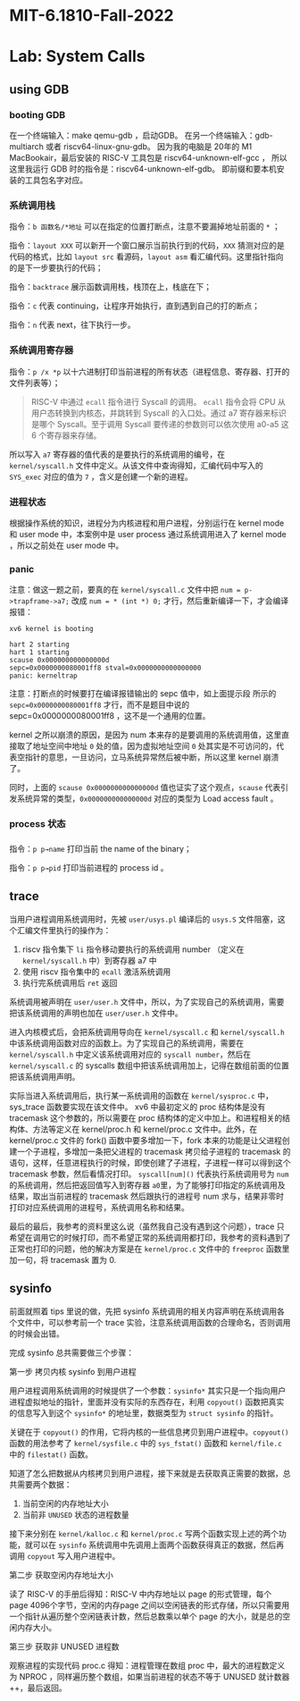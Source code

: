 # MIT-6.1810-Fall-2022

# Lab: System Calls

## using GDB

### booting GDB
在一个终端输入：make qemu-gdb ，启动GDB。
在另一个终端输入：gdb-multiarch 或者 riscv64-linux-gnu-gdb。
因为我的电脑是 20年的 M1 MacBookair，最后安装的 RISC-V 工具包是 riscv64-unknown-elf-gcc ，
所以这里我运行 GDB 时的指令是：riscv64-unknown-elf-gdb。
即前缀和要本机安装的工具包名字对应。

### 系统调用栈
指令：`b 函数名/*地址` 可以在指定的位置打断点，注意不要漏掉地址前面的 `*` ；

指令：`layout XXX` 可以新开一个窗口展示当前执行到的代码，`XXX` 猜测对应的是代码的格式，比如 `layout src` 看源码，`layout asm` 看汇编代码。这里指针指向的是下一步要执行的代码；

指令：`backtrace` 展示函数调用栈，栈顶在上，栈底在下；

指令：`c` 代表 continuing，让程序开始执行，直到遇到自己的打的断点；

指令：`n` 代表 next，往下执行一步。

### 系统调用寄存器
指令：`p /x *p` 以十六进制打印当前进程的所有状态（进程信息、寄存器、打开的文件列表等）；

> RISC-V 中通过 `ecall` 指令进行 Syscall 的调用。 `ecall` 指令会将 CPU 从用户态转换到内核态，并跳转到 Syscall 的入口处。通过 a7 寄存器来标识是哪个 Syscall。至于调用 Syscall 要传递的参数则可以依次使用 a0-a5 这 6 个寄存器来存储。
> 

所以写入 `a7` 寄存器的值代表的是要执行的系统调用的编号，在 `kernel/syscall.h` 文件中定义。从该文件中查询得知，汇编代码中写入的 `SYS_exec` 对应的值为 `7` ，含义是创建一个新的进程。

### 进程状态
根据操作系统的知识，进程分为内核进程和用户进程，分别运行在 kernel mode 和 user mode 中，本案例中是 user process 通过系统调用进入了 kernel mode ，所以之前处在 user mode 中。

### panic
注意：做这一题之前，要真的在 `kernel/syscall.c` 文件中把 `num = p->trapframe->a7;` 改成 `num = * (int *) 0;` 才行，然后重新编译一下，才会编译报错：

```
xv6 kernel is booting

hart 2 starting
hart 1 starting
scause 0x000000000000000d
sepc=0x0000000080001ff8 stval=0x0000000000000000
panic: kerneltrap
```

注意：打断点的时候要打在编译报错输出的 sepc 值中，如上面提示段 所示的`sepc=0x0000000080001ff8` 才行，而不是题目中说的 sepc=0x0000000080001ff8 ，这不是一个通用的位置。

kernel 之所以崩溃的原因，是因为 num 本来存的是要调用的系统调用值，这里直接取了地址空间中地址 `0` 处的值，因为虚拟地址空间 `0` 处其实是不可访问的，代表空指针的意思，一旦访问，立马系统异常然后被中断，所以这里 kernel 崩溃了。

同时，上面的 `scause 0x000000000000000d` 值也证实了这个观点，`scause` 代表引发系统异常的类型，`0x000000000000000d` 对应的类型为 Load access fault 。

### process 状态
### 

指令：`p p→name` 打印当前 the name of the binary；

指令：`p p→pid` 打印当前进程的 process id 。

## trace
当用户进程调用系统调用时，先被 `user/usys.pl` 编译后的 `usys.S` 文件阻塞，这个汇编文件里执行的操作为：

1. riscv 指令集下 `li` 指令移动要执行的系统调用 number （定义在 `kernel/syscall.h` 中）到寄存器 a7 中
2. 使用 riscv 指令集中的 `ecall` 激活系统调用
3. 执行完系统调用后 `ret` 返回

系统调用被声明在 `user/user.h` 文件中，所以，为了实现自己的系统调用，需要把该系统调用的声明也加在 `user/user.h` 文件中。

进入内核模式后，会把系统调用导向在 `kernel/syscall.c` 和 `kernel/syscall.h` 中该系统调用函数对应的函数上。为了实现自己的系统调用，需要在 `kernel/syscall.h` 中定义该系统调用对应的 `syscall number`，然后在 `kernel/syscall.c` 的 syscalls 数组中把该系统调用加上，记得在数组前面的位置把该系统调用声明。

实际当进入系统调用后，执行某一系统调用的函数在 `kernel/sysproc.c` 中，sys_trace 函数要实现在该文件中。
xv6 中最初定义的 proc 结构体是没有 tracemask 这个参数的，所以需要在 proc 结构体的定义中加上。和进程相关的结构体、方法等定义在 kernel/proc.h 和 kernel/proc.c 文件中。此外，在 kernel/proc.c 文件的 fork() 函数中要多增加一下，fork 本来的功能是让父进程创建一个子进程，多增加一条把父进程的 tracemask 拷贝给子进程的 tracemask 的语句，这样，任意进程执行的时候，即使创建了子进程，子进程一样可以得到这个 tracemask 参数，然后看情况打印。
`syscall[num]()` 代表执行系统调用号为 `num` 的系统调用，然后把返回值写入到寄存器 `a0`里，为了能够打印指定的系统调用及结果，取出当前进程的 tracemask 然后跟执行的进程号 num 求与，结果非零时打印对应系统调用的进程号，系统调用名称和结果。

最后的最后，我参考的资料里这么说（虽然我自己没有遇到这个问题），trace 只希望在调用它的时候打印，而不希望正常的系统调用都打印，我参考的资料遇到了正常也打印的问题，他的解决方案是在 `kernel/proc.c` 文件中的 `freeproc` 函数里加一句，将 tracemask 置为 0.

## sysinfo
前面就照着 tips 里说的做，先把 sysinfo 系统调用的相关内容声明在系统调用各个文件中，可以参考前一个 trace 实验，注意系统调用函数的合理命名，否则调用的时候会出错。

完成 sysinfo 总共需要做三个步骤：

第一步 拷贝内核 sysinfo 到用户进程

用户进程调用系统调用的时候提供了一个参数：`sysinfo*` 其实只是一个指向用户进程虚拟地址的指针，里面并没有实际的东西存在，利用 `copyout()` 函数把真实的信息写入到这个 `sysinfo*` 的地址里，数据类型为 `struct sysinfo` 的指针。

关键在于 `copyout()` 的作用，它将内核的一些信息拷贝到用户进程中。`copyout()` 函数的用法参考了 `kernel/sysfile.c` 中的 `sys_fstat()` 函数和 `kernel/file.c` 中的 `filestat()` 函数。

知道了怎么把数据从内核拷贝到用户进程，接下来就是去获取真正需要的数据，总共需要两个数据：

1. 当前空闲的内存地址大小
2. 当前非 `UNUSED` 状态的进程数量

接下来分别在 `kernel/kalloc.c` 和 `kernel/proc.c` 写两个函数实现上述的两个功能，就可以在 `sysinfo` 系统调用中先调用上面两个函数获得真正的数据，然后再调用 `copyout` 写入用户进程中。

第二步 获取空闲内存地址大小

读了 RISC-V 的手册后得知：RISC-V 中内存地址以 page 的形式管理，每个 page 4096个字节，空闲的内存page 之间以空闲链表的形式存储，所以只需要用一个指针从遍历整个空闲链表计数，然后总数乘以单个 page 的大小，就是总的空闲内存大小。

第三步 获取非 UNUSED 进程数

观察进程的实现代码 proc.c 得知：进程管理在数组 proc 中，最大的进程数定义为 NPROC ，同样遍历整个数组，如果当前进程的状态不等于 UNUSED 就计数器++，最后返回。
